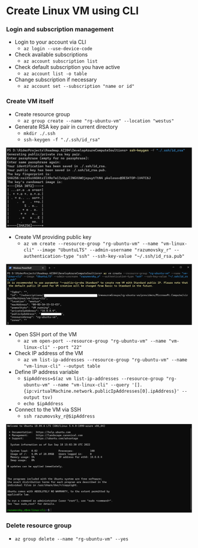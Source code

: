 ﻿# Create Linux VM using CLI

### Login and subscription management

- Login to your account via CLI
    - `az login --use-device-code`
- Check available subscriptions
    - `az account subscription list`
- Check default subscription you have active
    - `az account list -o table`
- Change subscription if necessary
    - `az account set --subscription "name or id"`

### Create VM itself

- Create resource group
    - `az group create --name "rg-ubuntu-vm" --location "westus"`
- Generate RSA key pair in current directory
    - `mkdir ./.ssh`
    - `ssh-keygen -f "./.ssh/id_rsa"`

![Ssh_keygen](./img/05_create_rsa_keypair.PNG)

- Create VM providing public key
    - `az vm create --resource-group "rg-ubuntu-vm" --name "vm-linux-cli" --image "UbuntuLTS" --admin-username "razumovsky_r" --authentication-type "ssh" --ssh-key-value "~/.ssh/id_rsa.pub"`

![Ubuntu_created](./img/06_ubuntu_vm_created_cli.png)

- Open SSH port of the VM
    - `az vm open-port --resource-group "rg-ubuntu-vm" --name "vm-linux-cli" --port "22"`
- Check IP address of the VM
    - `az vm list-ip-addresses --resource-group "rg-ubuntu-vm" --name "vm-linux-cli" --output table`
- Define IP address variable
    - `$ipAddress=$(az vm list-ip-addresses --resource-group "rg-ubuntu-vm" --name "vm-linux-cli" --query '[].{ip:virtualMachine.network.publicIpAddresses[0].ipAddress}' --output tsv)`
    - `echo $ipAddress`
- Connect to the VM via SSH
    - `ssh razumovsky_r@$ipAddress`

![ssh_connected](./img/07_ssh_connected.PNG)

### Delete resource group

- `az group delete --name "rg-ubuntu-vm" --yes`